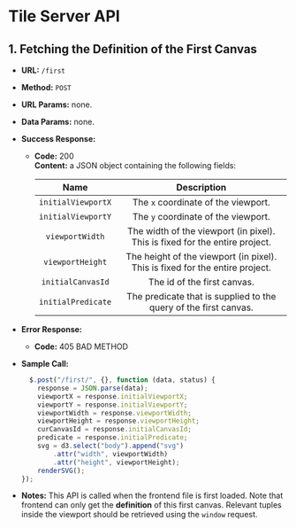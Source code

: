 # Tile Server API
**1. Fetching the Definition of the First Canvas**
----
* **URL:**  `/first`

* **Method:** `POST`
  
*  **URL Params:** none.

* **Data Params:** none.

* **Success Response:**

  * **Code:** 200 <br />
    **Content:** a JSON object containing the following fields:
    
    |Name|Description|
    |:---:|:---:|
    |`initialViewportX`|The `x` coordinate of the viewport. |
    |`initialViewportY`|The `y` coordinate of the viewport. |
    |`viewportWidth`|The width of the viewport (in pixel). This is fixed for the entire project.|
    |`viewportHeight`|The height of the viewport (in pixel). This is fixed for the entire project.|
    |`initialCanvasId`|The id of the first canvas. |
    |`initialPredicate`|The predicate that is supplied to the query of the first canvas. |
 
* **Error Response:**
  * **Code:** 405 BAD METHOD <br />

* **Sample Call:**
  ```javascript
    $.post("/first/", {}, function (data, status) {
      response = JSON.parse(data);
      viewportX = response.initialViewportX;
      viewportY = response.initialViewportY;
      viewportWidth = response.viewportWidth;
      viewportHeight = response.viewportHeight;
      curCanvasId = response.initialCanvasId;
      predicate = response.initialPredicate;
      svg = d3.select("body").append("svg")
          .attr("width", viewportWidth)
          .attr("height", viewportHeight);
      renderSVG();
  });
  ```

* **Notes:**
  This API is called when the frontend file is first loaded. Note that frontend can only get the **definition** of this first canvas. Relevant tuples inside the viewport should be retrieved using the `window` request.  
